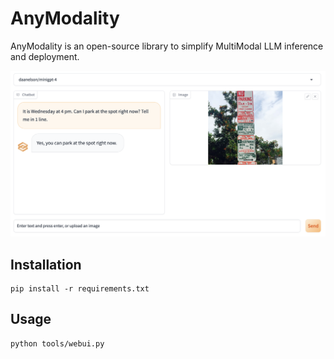 # AnyModality

AnyModality is an open-source library to simplify MultiModal LLM inference and deployment.

![screenshot](./static/screenshot.png)

## Installation

```
pip install -r requirements.txt
```

## Usage
```
python tools/webui.py
```